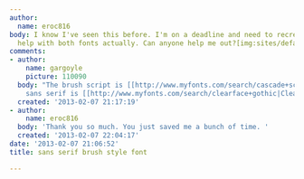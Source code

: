 ```yaml
---
author:
  name: eroc816
body: I know I've seen this before. I'm on a deadline and need to recreate this. Need
  help with both fonts actually. Can anyone help me out?[img:sites/default/files/old-images/Agricoat_5469.jpg]
comments:
- author:
    name: gargoyle
    picture: 110090
  body: "The brush script is [[http://www.myfonts.com/search/cascade+script/fonts/|Cascade]].\r\nThe
    sans serif is [[http://www.myfonts.com/search/clearface+gothic|Clearface Gothic]]."
  created: '2013-02-07 21:17:19'
- author:
    name: eroc816
  body: 'Thank you so much. You just saved me a bunch of time. '
  created: '2013-02-07 22:04:17'
date: '2013-02-07 21:06:52'
title: sans serif brush style font

---
```

